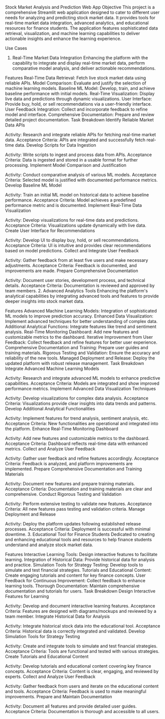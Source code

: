 Stock Market Analysis and Prediction Web App
Objective
This project is a comprehensive Streamlit web application designed to cater to different user needs for analyzing and predicting stock market data. It provides tools for real-time market data integration, advanced analytics, and educational resources for finance students. The application features sophisticated data retrieval, visualization, and machine learning capabilities to deliver actionable insights and enhance the learning experience.

Use Cases
1. Real-Time Market Data Integration
Enhancing the platform with the capability to integrate and display real-time market data, perform comparative model analysis, and deliver actionable recommendations.

Features
Real-Time Data Retrieval: Fetch live stock market data using reliable APIs.
Model Comparison: Evaluate and justify the selection of machine learning models.
Baseline ML Model: Develop, train, and achieve baseline performance with initial models.
Real-Time Visualization: Display live data and predictions through dynamic visualizations.
User Interface: Provide buy, hold, or sell recommendations via a user-friendly interface.
User Feedback Integration: Collect and incorporate feedback to refine model and interface.
Comprehensive Documentation: Prepare and review detailed project documentation.
Task Breakdown
Identify Reliable Market Data APIs

Activity: Research and integrate reliable APIs for fetching real-time market data.
Acceptance Criteria: APIs are integrated and successfully fetch real-time data.
Develop Scripts for Data Ingestion

Activity: Write scripts to ingest and process data from APIs.
Acceptance Criteria: Data is ingested and stored in a usable format for further processing.
Implement Model Comparison and Justification

Activity: Conduct comparative analysis of various ML models.
Acceptance Criteria: Selected model is justified with documented performance metrics.
Develop Baseline ML Model

Activity: Train an initial ML model on historical data to achieve baseline performance.
Acceptance Criteria: Model achieves a predefined performance metric and is documented.
Implement Real-Time Data Visualization

Activity: Develop visualizations for real-time data and predictions.
Acceptance Criteria: Visualizations update dynamically with live data.
Create User Interface for Recommendations

Activity: Develop UI to display buy, hold, or sell recommendations.
Acceptance Criteria: UI is intuitive and provides clear recommendations based on model predictions.
Collect and Integrate User Feedback

Activity: Gather feedback from at least five users and make necessary adjustments.
Acceptance Criteria: Feedback is documented, and improvements are made.
Prepare Comprehensive Documentation

Activity: Document user stories, development process, and technical details.
Acceptance Criteria: Documentation is reviewed and approved by team members.
2. Advanced Analytics Tools
Enhancing the platform's analytical capabilities by integrating advanced tools and features to provide deeper insights into stock market data.

Features
Advanced Machine Learning Models: Integration of sophisticated ML models to improve prediction accuracy.
Enhanced Data Visualization: Implement advanced techniques for better understanding of complex data.
Additional Analytical Functions: Integrate features like trend and sentiment analysis.
Real-Time Monitoring Dashboard: Add new features and customizable metrics to the dashboard.
Iterative Improvement from User Feedback: Collect feedback and refine features for better user experience.
Comprehensive Documentation and Training: Prepare user guides and training materials.
Rigorous Testing and Validation: Ensure the accuracy and reliability of the new tools.
Managed Deployment and Release: Deploy the updated platform with robust release management.
Task Breakdown
Integrate Advanced Machine Learning Models

Activity: Research and integrate advanced ML models to enhance predictive capabilities.
Acceptance Criteria: Models are integrated and show improved performance metrics.
Implement Advanced Data Visualization Techniques

Activity: Develop visualizations for complex data analysis.
Acceptance Criteria: Visualizations provide clear insights into data trends and patterns.
Develop Additional Analytical Functionalities

Activity: Implement features for trend analysis, sentiment analysis, etc.
Acceptance Criteria: New functionalities are operational and integrated into the platform.
Enhance Real-Time Monitoring Dashboard

Activity: Add new features and customizable metrics to the dashboard.
Acceptance Criteria: Dashboard reflects real-time data with enhanced metrics.
Collect and Analyze User Feedback

Activity: Gather user feedback and refine features accordingly.
Acceptance Criteria: Feedback is analyzed, and platform improvements are implemented.
Prepare Comprehensive Documentation and Training Materials

Activity: Document new features and prepare training materials.
Acceptance Criteria: Documentation and training materials are clear and comprehensive.
Conduct Rigorous Testing and Validation

Activity: Perform extensive testing to validate new features.
Acceptance Criteria: All new features pass testing and validation criteria.
Manage Deployment and Release

Activity: Deploy the platform updates following established release processes.
Acceptance Criteria: Deployment is successful with minimal downtime.
3. Educational Tool for Finance Students
Dedicated to creating and enhancing educational tools and resources to help finance students understand and analyze stock market data.

Features
Interactive Learning Tools: Design interactive features to facilitate learning.
Integration of Historical Data: Provide historical data for analysis and practice.
Simulation Tools for Strategy Testing: Develop tools to simulate and test financial strategies.
Tutorials and Educational Content: Create engaging tutorials and content for key finance concepts.
User Feedback for Continuous Improvement: Collect feedback to enhance learning tools.
Thorough Documentation: Maintain comprehensive documentation and tutorials for users.
Task Breakdown
Design Interactive Features for Learning

Activity: Develop and document interactive learning features.
Acceptance Criteria: Features are designed with diagrams/mockups and reviewed by a team member.
Integrate Historical Data for Analysis

Activity: Integrate historical stock data into the educational tool.
Acceptance Criteria: Historical data is correctly integrated and validated.
Develop Simulation Tools for Strategy Testing

Activity: Create and integrate tools to simulate and test financial strategies.
Acceptance Criteria: Tools are functional and tested with various strategies.
Create Tutorials and Educational Content

Activity: Develop tutorials and educational content covering key finance concepts.
Acceptance Criteria: Content is clear, engaging, and reviewed by experts.
Collect and Analyze User Feedback

Activity: Gather feedback from users and iterate on the educational content and tools.
Acceptance Criteria: Feedback is used to make meaningful improvements.
Prepare and Maintain Documentation

Activity: Document all features and provide detailed user guides.
Acceptance Criteria: Documentation is thorough and accessible to all users.
